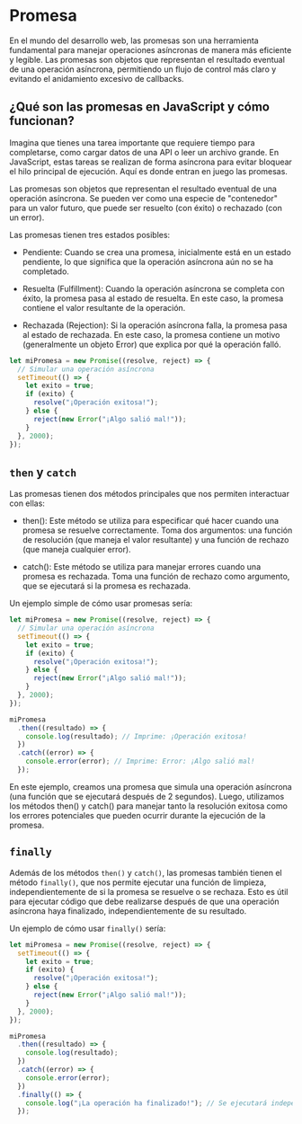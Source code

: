 # Promesa

En el mundo del desarrollo web, las promesas son una herramienta fundamental para manejar operaciones asíncronas de manera más eficiente y legible. Las promesas son objetos que representan el resultado eventual de una operación asíncrona, permitiendo un flujo de control más claro y evitando el anidamiento excesivo de callbacks.

## ¿Qué son las promesas en JavaScript y cómo funcionan?

Imagina que tienes una tarea importante que requiere tiempo para completarse, como cargar datos de una API o leer un archivo grande. En JavaScript, estas tareas se realizan de forma asíncrona para evitar bloquear el hilo principal de ejecución. Aquí es donde entran en juego las promesas.

Las promesas son objetos que representan el resultado eventual de una operación asíncrona. Se pueden ver como una especie de "contenedor" para un valor futuro, que puede ser resuelto (con éxito) o rechazado (con un error).

Las promesas tienen tres estados posibles:

- Pendiente: Cuando se crea una promesa, inicialmente está en un estado pendiente, lo que significa que la operación asíncrona aún no se ha completado.

- Resuelta (Fulfillment): Cuando la operación asíncrona se completa con éxito, la promesa pasa al estado de resuelta. En este caso, la promesa contiene el valor resultante de la operación.

- Rechazada (Rejection): Si la operación asíncrona falla, la promesa pasa al estado de rechazada. En este caso, la promesa contiene un motivo (generalmente un objeto Error) que explica por qué la operación falló.

```js
let miPromesa = new Promise((resolve, reject) => {
  // Simular una operación asíncrona
  setTimeout(() => {
    let exito = true;
    if (exito) {
      resolve("¡Operación exitosa!");
    } else {
      reject(new Error("¡Algo salió mal!"));
    }
  }, 2000);
});
```

## `then` y `catch`

Las promesas tienen dos métodos principales que nos permiten interactuar con ellas:

- then(): Este método se utiliza para especificar qué hacer cuando una promesa se resuelve correctamente. Toma dos argumentos: una función de resolución (que maneja el valor resultante) y una función de rechazo (que maneja cualquier error).

- catch(): Este método se utiliza para manejar errores cuando una promesa es rechazada. Toma una función de rechazo como argumento, que se ejecutará si la promesa es rechazada.

Un ejemplo simple de cómo usar promesas sería:

```js
let miPromesa = new Promise((resolve, reject) => {
  // Simular una operación asíncrona
  setTimeout(() => {
    let exito = true;
    if (exito) {
      resolve("¡Operación exitosa!");
    } else {
      reject(new Error("¡Algo salió mal!"));
    }
  }, 2000);
});

miPromesa
  .then((resultado) => {
    console.log(resultado); // Imprime: ¡Operación exitosa!
  })
  .catch((error) => {
    console.error(error); // Imprime: Error: ¡Algo salió mal!
  });
```

En este ejemplo, creamos una promesa que simula una operación asíncrona (una función que se ejecutará después de 2 segundos). Luego, utilizamos los métodos then() y catch() para manejar tanto la resolución exitosa como los errores potenciales que pueden ocurrir durante la ejecución de la promesa.

## `finally`

Además de los métodos `then()` y `catch()`, las promesas también tienen el método `finally()`, que nos permite ejecutar una función de limpieza, independientemente de si la promesa se resuelve o se rechaza. Esto es útil para ejecutar código que debe realizarse después de que una operación asíncrona haya finalizado, independientemente de su resultado.

Un ejemplo de cómo usar `finally()` sería:

```js
let miPromesa = new Promise((resolve, reject) => {
  setTimeout(() => {
    let exito = true;
    if (exito) {
      resolve("¡Operación exitosa!");
    } else {
      reject(new Error("¡Algo salió mal!"));
    }
  }, 2000);
});

miPromesa
  .then((resultado) => {
    console.log(resultado);
  })
  .catch((error) => {
    console.error(error);
  })
  .finally(() => {
    console.log("¡La operación ha finalizado!"); // Se ejecutará independientemente del resultado
  });
```
